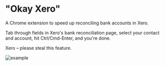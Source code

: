 # "Okay Xero"

A Chrome extension to speed up reconciling bank accounts in Xero.

Tab through fields in Xero's bank reconciliation page, select your contact and account, hit Ctrl/Cmd-Enter, and you're done.

Xero – please steal this feature.

![example](https://user-images.githubusercontent.com/1321541/110606018-a081e900-81ee-11eb-88d0-e264a97b42da.gif)
